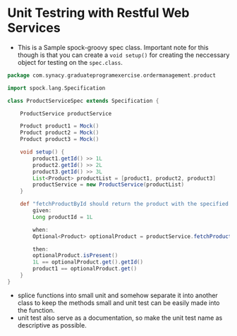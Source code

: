 # Unit Testring with Restful Web Services

- This is a Sample spock-groovy spec class. Important note for this though is that you can create a `void setup()` for creating the neccessary object for testing on the `spec.class`.

```groovy
package com.synacy.graduateprogramexercise.ordermanagement.product

import spock.lang.Specification

class ProductServiceSpec extends Specification {

    ProductService productService

    Product product1 = Mock()
    Product product2 = Mock()
    Product product3 = Mock()

    void setup() {
        product1.getId() >> 1L
        product2.getId() >> 2L
        product3.getId() >> 3L
        List<Product> productList = [product1, product2, product3]
        productService = new ProductService(productList)
    }

    def "fetchProductById should return the product with the specified id"() {
        given:
        Long productId = 1L

        when:
        Optional<Product> optionalProduct = productService.fetchProductById(productId)

        then:
        optionalProduct.isPresent()
        1L == optionalProduct.get().getId()
        product1 == optionalProduct.get()
    }
}

```
- splice functions into small unit and somehow separate it into another class to keep the methods small
and unit test can be easily made into the function.
- unit test also serve as a documentation, so make the unit test name as descriptive as possible.